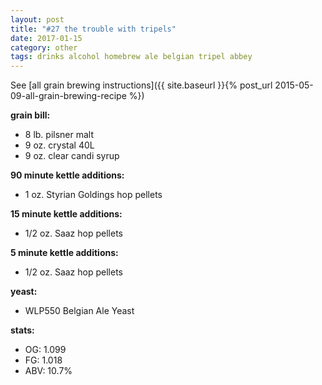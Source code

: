 ```yaml
---
layout: post
title: "#27 the trouble with tripels"
date: 2017-01-15
category: other
tags: drinks alcohol homebrew ale belgian tripel abbey
---
```

See  [all grain brewing instructions]({{ site.baseurl }}{% post_url 2015-05-09-all-grain-brewing-recipe %})

**grain bill:**
* 8 lb. pilsner malt
* 9 oz. crystal 40L
* 9 oz. clear candi syrup

**90 minute kettle additions:**
* 1 oz. Styrian Goldings hop pellets

**15 minute kettle additions:**
* 1/2 oz. Saaz hop pellets

**5 minute kettle additions:**
* 1/2 oz. Saaz hop pellets

**yeast:**
* WLP550 Belgian Ale Yeast

**stats:**
* OG: 1.099
* FG: 1.018
* ABV: 10.7%
